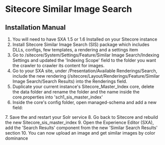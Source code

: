 # Sitecore Similar Image Search
## Installation Manual

1. You will need to have SXA 1.5 or 1.6 Installed on your Sitecore instance
2. Install Sitecore Similar Image Search (SIS) package which includes DLLs, configs, few templates, a rendering and a settings item
3. Go to /sitecore/System/Settings/Feature/Similar Image Search/Indexing Settings and updated the 'Indexing Scope' field to the folder you want the crawler to crawler its content for images.
4. Go to your SXA site, under /Presentation/Available Renderings/Search, include the new rendering (/sitecore/Layout/Renderings/Feature/Similar Image Search/Search Results) into the Renderings field.
5. Duplicate your current instance's Sitecore_Master_Index core, delete the data folder and rename the folder and the name inside the core.properties into 'sch1_sis_master_index'
6. Inside the core's config folder, open managed-schema and add a new field:
<field name="sis_dom_table" type="string" indexed="true" stored="true"/>
7. Save the and restart your Solr service
8. Go back to Sitecore and rebuild the new Sitecore_sis_master_index
9. Open the Experience Editor (SXA), add the 'Search Results' component from the new 'Similar Search Results' section
10. You can now upload an image and get similar images by color dominance